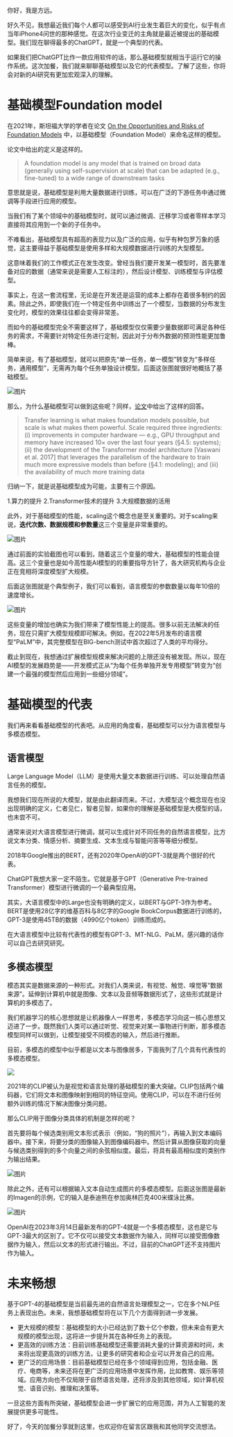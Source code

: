 你好，我是方远。

好久不见，我想最近我们每个人都可以感受到AI行业发生着巨大的变化，似乎有点当年iPhone4问世的那种感觉。在这次行业变迁的主角就是最近被提出的基础模型。我们现在聊得最多的ChatGPT，就是一个典型的代表。

如果我们把ChatGPT比作一款应用软件的话，那么基础模型就相当于运行它的操作系统。这次加餐，我们就来聊聊基础模型以及它的代表模型。了解了这些，你将会对新的AI研究有更加宏观深入的理解。

# 基础模型Foundation model

在2021年，斯坦福大学的学者在论文 [On the Opportunities and Risks of Foundation Models](https://arxiv.org/pdf/2108.07258.pdf) 中，以基础模型（Foundation Model）来命名这样的模型。

论文中给出的定义是这样的。

>A foundation model is any model that is trained on broad data (generally using self-supervision at scale) that can be adapted (e.g., fine-tuned) to a wide range of downstream tasks

意思就是说，基础模型是利用大量数据进行训练，可以在广泛的下游任务中通过微调等手段进行应用的模型。

当我们有了某个领域中的基础模型时，就可以通过微调、迁移学习或者零样本学习直接将其应用到一个新的子任务中。

不难看出，基础模型具有超高的表现力以及广泛的应用，似乎有种包罗万象的感觉，这主要得益于基础模型是使用多样和大规模数据进行训练的大型模型。

这意味着我们的工作模式正在发生改变。曾经当我们要开发某一模型时，首先要准备对应的数据（通常来说是需要人工标注的），然后设计模型、训练模型与评估模型。

事实上，在这一套流程里，无论是在开发还是运营的成本上都存在着很多制约的因素。除此之外，即使我们在一个特定任务中训练出了一个模型，当数据的分布发生变化时，模型的效果往往都会变得非常差。

而如今的基础模型完全不需要这样了，基础模型仅仅需要少量数据即可满足各种任务的需求，不需要针对特定任务进行定制，因此对于分布外数据的预测性能更加鲁棒。

简单来说，有了基础模型，就可以把原先“单一任务，单一模型”转变为“多样任务，通用模型”，无需再为每个任务单独设计模型。后面这张图就很好地概括了基础模型。

![图片](https://static001.geekbang.org/resource/image/ce/4f/ce4b1c1cd411a0d44036551e67afec4f.png?wh=1546x1068 "图片来源：https://arxiv.org/pdf/2108.07258.pdf")

那么，为什么基础模型可以做到这些呢？同样，[论文](https://arxiv.org/pdf/2108.07258.pdf)中给出了这样的回答。

>Transfer learning is what makes foundation models possible, but scale is what makes them powerful. Scale required three ingredients: (i) improvements in computer hardware — e.g., GPU throughput and memory have increased 10× over the last four years (§4.5: systems); (ii) the development of the Transformer model architecture [Vaswani et al. 2017] that leverages the parallelism of the hardware to train much more expressive models than before (§4.1: modeling); and (iii) the availability of much more training data

归纳一下，就是说基础模型成为可能，主要有三个原因。

1.算力的提升
2.Transformer技术的提升
3.大规模数据的活用

此外，对于基础模型的性能，scaling这个概念也是至关重要的。对于scaling来说，**迭代次数、数据规模和参数量**这三个变量是非常重要的。

![图片](https://static001.geekbang.org/resource/image/af/9f/afda165d31e67f76d9e908e55d866f9f.png?wh=1880x596 "https://arxiv.org/pdf/2001.08361.pdf")


通过前面的实验截图也可以看到，随着这三个变量的增大，基础模型的性能会提高。这三个变量也是如今高性能AI模型的的重要指导方针了，各大研究机构与企业正在竞相将深度模型扩大规模。

后面这张图就是个典型例子，我们可以看到，语言模型的参数数量以每年10倍的速度增长。

![图片](https://static001.geekbang.org/resource/image/5b/e7/5b06d9b578c5b50467f8ac2f6dc58fe7.png?wh=1067x600)

这些变量的增加也确实为我们带来了模型性能上的提高。很多以前无法解决的任务，现在只需扩大模型规模即可解决。例如，在2022年5月发布的语言模型“PaLM”中，其完整模型在BIG-bench测试中首次超过了人类的平均得分。

截止到现在，我想通过扩展模型规模来解决问题的上限还没有被发现。所以，现在AI模型的发展趋势是——开发模式正从“为每个任务单独开发专用模型”转变为“创建一个最强的模型然后应用到一些细分领域”。

# 基础模型的代表

我们再来看看基础模型的代表吧。从应用的角度看，基础模型可以分为语言模型与多模态模型。

## 语言模型

Large Language Model（LLM）是使用大量文本数据进行训练、可以处理自然语言任务的模型。

我想我们现在所说的大模型，就是由此翻译而来。不过，大模型这个概念现在也没出现明确的定义，仁者见仁，智者见智，如果你的理解是基础模型是大模型的话，也未尝不可。

通常来说对大语言模型进行微调，就可以生成针对不同任务的自然语言模型，比方说文本分类、情感分析、摘要生成、文本生成与智能问答等等细分模型。

2018年Google推出的BERT，还有2020年OpenAI的GPT-3就是两个很好的代表。

ChatGPT我想大家一定不陌生。它就是基于GPT（Generative Pre-trained Transformer）模型进行微调的一个最典型应用。

其实，大语言模型中的Large也没有明确的定义，以BERT与GPT-3作为参考。BERT是使用28亿字的维基百科与8亿字的Google BookCorpus数据进行训练的，GPT-3是使用45TB的数据（4990亿个token）训练而成的。

在大语言模型中比较有代表性的模型有GPT-3、MT-NLG、PaLM，感兴趣的话你可以自己去研究研究。

## 多模态模型

模态其实是数据来源的一种形式。对我们人类来说，有视觉、触觉、嗅觉等“数据来源”。延伸到计算机中就是图像、文本以及音频等数据形式了，这些形式就是计算机的多模态了。

我们机器学习的核心思想就是让机器像人一样思考，多模态学习向这一核心思想又迈进了一步。既然我们人类可以通过听觉、视觉来对某一事物进行判断，那多模态模型同样可以做到，让模型接受不同模态的输入，然后进行推断。

目前，多模态的模型中似乎都是以文本与图像居多，下面我列了几个具有代表性的多模态模型。

![](https://static001.geekbang.org/resource/image/f7/0f/f76aaac55d7d440d02e7c4af5d342c0f.jpg?wh=3175x1660)

2021年的CLIP被认为是视觉和语言处理的基础模型的重大突破。CLIP包括两个编码器，它们将文本和图像映射到相同的特征空间。使用CLIP，可以在不进行任何额外训练的情况下解决图像分类问题。

那么CLIP用于图像分类具体的机制是怎样的呢？

首先要将每个候选类别用文本形式表示（例如，“狗的照片”），再输入到文本编码器中。接下来，将要分类的图像输入到图像编码器中。然后计算从图像获取的向量与候选类别得到的多个向量之间的余弦相似度。最后，将具有最高相似度的类别作为输出结果。


![图片](https://static001.geekbang.org/resource/image/8d/a1/8d2783a57cb717558832a75f117d0fa1.png?wh=1416x1066)


除此之外，还有可以根据输入文本自动生成图片的多模态模型。后面这张图是最新的Imagen的示例，它的输入是泰迪熊在参加奥林匹克400米蝶泳比赛。

![图片](https://static001.geekbang.org/resource/image/37/76/37745f09cd616d4d7194eeb87f171e76.png?wh=722x858)


OpenAI在2023年3月14日最新发布的GPT-4就是一个多模态模型，这也是它与GPT-3最大的区别了。它不仅可以接受文本数据作为输入，同样可以接受图像数据作为输入，然后以文本的形式进行输出。不过，目前的ChatGPT还不支持图片作为输入。

 
# 未来畅想

基于GPT-4的基础模型是当前最先进的自然语言处理模型之一，它在多个NLP任务上表现出色。未来，我想基础模型将在以下几个方面得到进一步发展。

* 更大规模的模型：基础模型的大小已经达到了数十亿个参数，但未来会有更大规模的模型出现，这将进一步提升其在各种任务上的表现。
* 更高效的训练方法：目前训练基础模型还需要消耗大量的计算资源和时间，未来将出现更高效的训练方法，让更多的研究者和企业可以开发自己的应用。
* 更广泛的应用场景：目前基础模型已经在多个领域得到应用，包括金融、医疗、电商等，未来还将在更广泛的应用场景中发挥作用，比如教育、娱乐等领域。应用方向也不仅局限于自然语言处理，还将涉及到其他领域，如计算机视觉、语音识别、推理和决策等。

一旦这些方面有所突破，基础模型会进一步扩展它的应用范围，并为人工智能的发展提供更多可能性。

好了，今天的加餐分享就到这里，也欢迎你在留言区跟我和其他同学交流想法。

